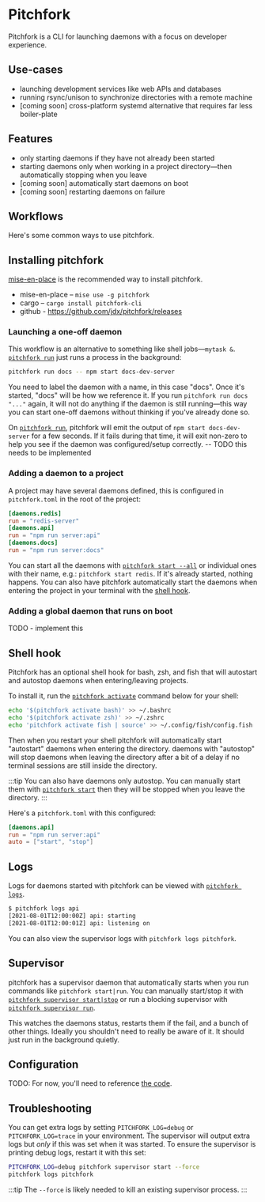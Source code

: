 # Pitchfork

Pitchfork is a CLI for launching daemons with a focus on developer experience.

## Use-cases

- launching development services like web APIs and databases
- running rsync/unison to synchronize directories with a remote machine
- [coming soon] cross-platform systemd alternative that requires far less boiler-plate

## Features

- only starting daemons if they have not already been started
- starting daemons only when working in a project directory—then automatically stopping when you leave
- [coming soon] automatically start daemons on boot
- [coming soon] restarting daemons on failure

## Workflows

Here's some common ways to use pitchfork.

## Installing pitchfork

[mise-en-place](https://mise.jdx.dev) is the recommended way to install pitchfork.

- mise-en-place – `mise use -g pitchfork`
- cargo – `cargo install pitchfork-cli`
- github - <https://github.com/jdx/pitchfork/releases>

### Launching a one-off daemon

This workflow is an alternative to something like shell jobs—`mytask &`. [`pitchfork run`](/cli/run) just runs a process in
the background:

```bash
pitchfork run docs -- npm start docs-dev-server
```

You need to label the daemon with a name, in this case "docs". Once it's started, "docs" will be how
we reference it. If you run `pitchfork run docs "..."` again, it will not do anything if the daemon
is still running—this way you can start one-off daemons without thinking if you've already done so.

On [`pitchfork run`](/cli/run), pitchfork will emit the output of `npm start docs-dev-server` for a few seconds.
If it fails during that time, it will exit non-zero to help you see if the daemon was configured/setup
correctly. -- TODO this needs to be implemented

### Adding a daemon to a project

A project may have several daemons defined, this is configured in `pitchfork.toml` in the root of the project:

```toml
[daemons.redis]
run = "redis-server"
[daemons.api]
run = "npm run server:api"
[daemons.docs]
run = "npm run server:docs"
```

You can start all the daemons with [`pitchfork start --all`](/cli/start) or individual ones with their name, e.g.: `pitchfork start redis`.
If it's already started, nothing happens.
You can also have pitchfork automatically start the daemons when entering the project in your terminal with the [shell hook](#shell_hook).

### Adding a global daemon that runs on boot

TODO - implement this

## Shell hook

Pitchfork has an optional shell hook for bash, zsh, and fish that will autostart and autostop daemons when entering/leaving projects.

To install it, run the [`pitchfork activate`](/cli/activate) command below for your shell:

```bash
echo '$(pitchfork activate bash)' >> ~/.bashrc
echo '$(pitchfork activate zsh)' >> ~/.zshrc
echo 'pitchfork activate fish | source' >> ~/.config/fish/config.fish
```

Then when you restart your shell pitchfork will automatically start "autostart" daemons when entering the directory. daemons with
"autostop" will stop daemons when leaving the directory after a bit of a delay if no terminal sessions are still inside the directory.

:::tip
You can also have daemons only autostop. You can manually start them with [`pitchfork start`](/cli/start) then they
will be stopped when you leave the directory.
:::

Here's a `pitchfork.toml` with this configured:

```toml
[daemons.api]
run = "npm run server:api"
auto = ["start", "stop"]
```

## Logs

Logs for daemons started with pitchfork can be viewed with [`pitchfork logs`](/cli/logs).

```bash
$ pitchfork logs api
[2021-08-01T12:00:00Z] api: starting
[2021-08-01T12:00:01Z] api: listening on
```

You can also view the supervisor logs with `pitchfork logs pitchfork`.

## Supervisor

pitchfork has a supervisor daemon that automatically starts when you run commands like `pitchfork start|run`.
You can manually start/stop it with [`pitchfork supervisor start|stop`](/cli/supervisor/start) or
run a blocking supervisor with [`pitchfork supervisor run`](/cli/supervisor/run).

This watches the daemons status, restarts them if the fail, and a bunch of other things. Ideally
you shouldn't need to really be aware of it. It should just run in the background quietly.

## Configuration

TODO: For now, you'll need to reference [the code](https://github.com/jdx/pitchfork/blob/main/src/env.rs).

## Troubleshooting

You can get extra logs by setting `PITCHFORK_LOG=debug` or `PITCHFORK_LOG=trace` in your environment.
The supervisor will output extra logs but _only_ if this was set when it was started. To ensure the
supervisor is printing debug logs, restart it with this set:

```bash
PITCHFORK_LOG=debug pitchfork supervisor start --force
pitchfork logs pitchfork
```

:::tip
The `--force` is likely needed to kill an existing supervisor process.
:::
